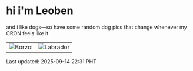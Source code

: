 # hi i'm Leoben

and i like dogs—so have some random dog pics that change whenever my CRON feels like it

|  |  |
|--------|----------|
| ![Borzoi](https://random-dog-vercel.vercel.app/api/random-borzoi?v=1757860292) | ![Labrador](https://random-dog-vercel.vercel.app/api/random-labrador?v=1757860292) |

Last updated: 2025-09-14 22:31 PHT
